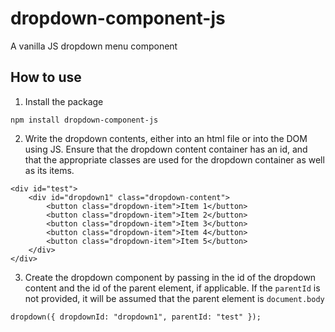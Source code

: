 # dropdown-component-js

A vanilla JS dropdown menu component

## How to use

1. Install the package

```
npm install dropdown-component-js
```

2. Write the dropdown contents, either into an html file or into the DOM using JS. Ensure that the dropdown content container has an id, and that the appropriate classes
   are used for the dropdown container as well as its items.

```
<div id="test">
    <div id="dropdown1" class="dropdown-content">
        <button class="dropdown-item">Item 1</button>
        <button class="dropdown-item">Item 2</button>
        <button class="dropdown-item">Item 3</button>
        <button class="dropdown-item">Item 4</button>
        <button class="dropdown-item">Item 5</button>
    </div>
</div>
```

3. Create the dropdown component by passing in the id of the dropdown content and the id of the parent element, if applicable. If the `parentId` is not provided, it will be assumed that the parent element is `document.body`

```
dropdown({ dropdownId: "dropdown1", parentId: "test" });
```
